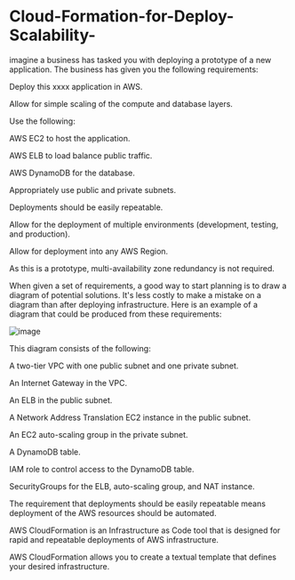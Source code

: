 # Cloud-Formation-for-Deploy-Scalability-

imagine a business has tasked you with deploying a prototype of a new application. The business has given you the following requirements:

Deploy this xxxx application in AWS.

Allow for simple scaling of the compute and database layers.

Use the following:

AWS EC2 to host the application.

AWS ELB to load balance public traffic.

AWS DynamoDB for the database.

Appropriately use public and private subnets.

Deployments should be easily repeatable.

Allow for the deployment of multiple environments (development, testing, and production).

Allow for deployment into any AWS Region.

As this is a prototype, multi-availability zone redundancy is not required.

When given a set of requirements, a good way to start planning is to draw a diagram of potential solutions. 
It's less costly to make a mistake on a diagram than after deploying infrastructure. Here is an example of a diagram that could be produced from these requirements:


![image](https://user-images.githubusercontent.com/58148717/119038308-957ad000-b978-11eb-9854-8fcc5cf1ae8d.png)

This diagram consists of the following:

A two-tier VPC with one public subnet and one private subnet.

An Internet Gateway in the VPC.

An ELB in the public subnet.

A Network Address Translation EC2 instance in the public subnet.

An EC2 auto-scaling group in the private subnet.

A DynamoDB table.

IAM role to control access to the DynamoDB table.

SecurityGroups for the ELB, auto-scaling group, and NAT instance.

The requirement that deployments should be easily repeatable means deployment of the AWS resources should be automated.

AWS CloudFormation is an Infrastructure as Code tool that is designed for rapid and repeatable deployments of AWS infrastructure.

AWS CloudFormation allows you to create a textual template that defines your desired infrastructure. 

